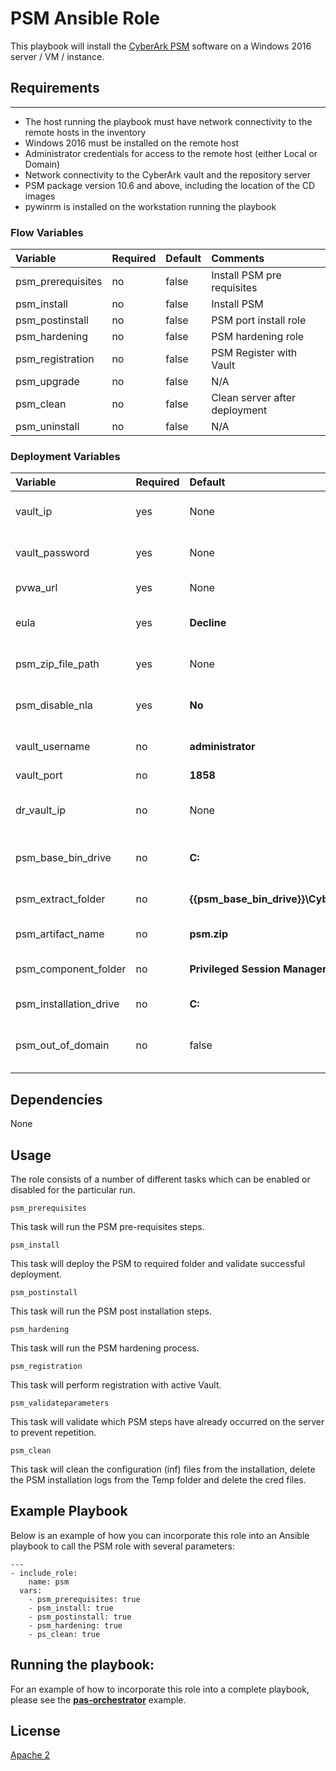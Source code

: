 # PSM Ansible Role
This playbook will install the [CyberArk PSM](https://www.cyberark.com/products/privileged-account-security-solution/core-privileged-account-security/) software on a Windows 2016 server / VM / instance.

## Requirements
------------
- The host running the playbook must have network connectivity to the remote hosts in the inventory
- Windows 2016 must be installed on the remote host
- Administrator credentials for access to the remote host (either Local or Domain)
- Network connectivity to the CyberArk vault and the repository server
- PSM package version 10.6 and above, including the location of the CD images
- pywinrm is installed on the workstation running the playbook

### Flow Variables
Variable                         | Required     | Default                                   | Comments
:--------------------------------|:-------------|:------------------------------------------|:---------
psm_prerequisites                | no           | false                                     | Install PSM pre requisites
psm_install                      | no           | false                                     | Install PSM
psm_postinstall                  | no           | false                                     | PSM port install role
psm_hardening                    | no           | false                                     | PSM hardening role
psm_registration                 | no           | false                                     | PSM Register with Vault
psm_upgrade                      | no           | false                                     | N/A
psm_clean                        | no           | false                                     | Clean server after deployment
psm_uninstall                    | no           | false                                     | N/A

### Deployment Variables
Variable                         | Required     | Default                                              | Comments
:--------------------------------|:-------------|:-----------------------------------------------------|:---------
vault_ip                         | yes          | None                                                 | Vault IP to perform registration
vault_password                   | yes          | None                                                 | Vault password to perform registration
pvwa_url                         | yes          | None                                                 | URL of registered PVWA
eula                             | yes          | **Decline**                                          | Accepting EULA condition (Accept/Decline)
psm_zip_file_path                | yes          | None                                                 | Zip File path of CyberArk packages
psm_disable_nla                  | yes          | **No**                                               | This will disable NLA on the server
vault_username                   | no           | **administrator**                                    | Vault username to perform registration
vault_port                       | no           | **1858**                                             | Vault port
dr_vault_ip                      | no           | None                                                 | Vault DR IP address to perform registration
psm_base_bin_drive               | no           | **C:**                                               | Base path to extract CyberArk packages
psm_extract_folder               | no           | **{{psm_base_bin_drive}}\\Cyberark\\packages**       | Path to extract the CyberArk packages
psm_artifact_name                | no           | **psm.zip**                                          | Zip file name of PSM package
psm_component_folder             | no           | **Privileged Session Manager**                       | The name of PSM unzip folder
psm_installation_drive           | no           | **C:**                                               | Base drive to install PSM
psm_out_of_domain                | no           | false                                                | Flag to determine if server is out of domain

## Dependencies
None

## Usage
The role consists of a number of different tasks which can be enabled or disabled for the particular
run.

`psm_prerequisites`

This task will run the PSM pre-requisites steps.

`psm_install`

This task will deploy the PSM to required folder and validate successful deployment.

`psm_postinstall`

This task will run the PSM post installation steps.

`psm_hardening`

This task will run the PSM hardening process.

`psm_registration`

This task will perform registration with active Vault.

`psm_validateparameters`

This task will validate which PSM steps have already occurred on the server to prevent repetition.

`psm_clean`

This task will clean the configuration (inf) files from the installation, delete the
PSM installation logs from the Temp folder and delete the cred files.


## Example Playbook
Below is an example of how you can incorporate this role into an Ansible playbook
to call the PSM role with several parameters:

```
---
- include_role:
    name: psm
  vars:
    - psm_prerequisites: true
    - psm_install: true
    - psm_postinstall: true
    - psm_hardening: true
    - ps_clean: true
```

## Running the  playbook:
For an example of how to incorporate this role into a complete playbook, please see the
**[pas-orchestrator](https://github.com/cyberark/pas-orchestrator)** example.

## License
[Apache 2](LICENSE)
